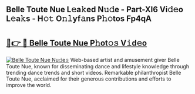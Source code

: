 ## Belle Toute Nue L𝚎a𝚔ed N𝚞𝚍e - Part-XI6 Vi𝚍𝚎o L𝚎a𝚔s - H𝚘𝚝 O𝚗𝚕yf𝚊ns P𝚑𝚘tos Fp4qA

# <h2><a href="http://kff3hi.oniu.top/?m=Belle+Toute+Nue">🔗👉 🔴 Belle Toute Nue P𝚑ot𝚘𝚜 V𝚒d𝚎o</a></h2>

[![Belle Toute Nue Nu𝚍e𝚜](https://i.imgur.com/0qMVB7G.gif)](http://kff3hi.oniu.top/?m=Belle+Toute+Nue)
Web-based artist and amusement giver Belle Toute Nue, known for disseminating dance and lifestyle knowledge through trending dance trends and short videos. Remarkable philanthropist Belle Toute Nue, acclaimed for their generous contributions and efforts to improve the world.  
